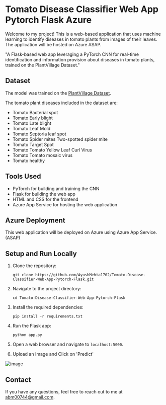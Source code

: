 # Tomato Disease Classifier Web App Pytorch Flask Azure
 
Welcome to my project! This is a web-based application that uses machine learning to identify diseases in tomato plants from images of their leaves. The application will be hosted on Azure ASAP.

"A Flask-based web app leveraging a PyTorch CNN for real-time identification and information provision about diseases in tomato plants, trained on the PlantVillage Dataset."

## Dataset

The model was trained on the [PlantVillage Dataset](https://www.kaggle.com/datasets/arjuntejaswi/plant-village). 

The tomato plant diseases included in the dataset are:

- Tomato Bacterial spot
- Tomato Early blight
- Tomato Late blight
- Tomato Leaf Mold
- Tomato Septoria leaf spot
- Tomato Spider mites Two-spotted spider mite
- Tomato Target Spot
- Tomato Tomato Yellow Leaf Curl Virus
- Tomato Tomato mosaic virus
- Tomato healthy
  
## Tools Used

- PyTorch for building and training the CNN
- Flask for building the web app
- HTML and CSS for the frontend
- Azure App Service for hosting the web application

## Azure Deployment

This web application will be deployed on Azure using Azure App Service. (ASAP)

## Setup and Run Locally

1. Clone the repository:
    ```
    git clone https://github.com/AyushMehta1702/Tomato-Disease-Classifier-Web-App-Pytorch-Flask.git
    ```
2. Navigate to the project directory:
    ```
    cd Tomato-Disease-Classifier-Web-App-Pytorch-Flask
    ```
3. Install the required dependencies:
    ```
    pip install -r requirements.txt
    ```
4. Run the Flask app:
    ```
    python app.py
    ```
5. Open a web browser and navigate to `localhost:5000`.
   
6. Upload an Image and Click on 'Predict'

![image](https://github.com/AyushMehta1702/Tomato-Disease-Classifier-Web-App-Pytorch-Flask/assets/62299047/1e4272b4-50af-4291-8cc9-01d6675835c7)



## Contact

If you have any questions, feel free to reach out to me at abm00744@gmail.com.

